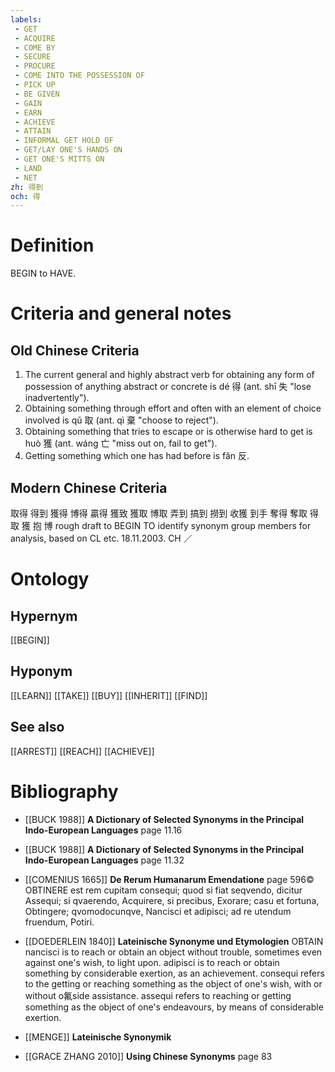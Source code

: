 ```yaml
---
labels: 
 - GET
 - ACQUIRE
 - COME BY
 - SECURE
 - PROCURE
 - COME INTO THE POSSESSION OF
 - PICK UP
 - BE GIVEN
 - GAIN
 - EARN
 - ACHIEVE
 - ATTAIN
 - INFORMAL GET HOLD OF
 - GET/LAY ONE'S HANDS ON
 - GET ONE'S MITTS ON
 - LAND
 - NET
zh: 得到
och: 得
---
```


# Definition
BEGIN to HAVE.
# Criteria and general notes
## Old Chinese Criteria
1. The current general and highly abstract verb for obtaining any form of possession of anything abstract or concrete is dé 得 (ant. shī 失 "lose inadvertently").
2. Obtaining something through effort and often with an element of choice involved is qǔ 取 (ant. qì 棄 "choose to reject").
3. Obtaining something that tries to escape or is otherwise hard to get is huò 獲 (ant. wáng 亡 "miss out on, fail to get").
4. Getting something which one has had before is fǎn 反.
## Modern Chinese Criteria
取得
得到
獲得
博得
贏得
獲致
獲取
博取
弄到
搞到
撈到
收獲
到手
奪得
奪取
得
取
獲
抱
博
rough draft to BEGIN TO identify synonym group members for analysis, based on CL etc. 18.11.2003. CH ／
# Ontology

## Hypernym
[[BEGIN]]
## Hyponym
[[LEARN]]
[[TAKE]]
[[BUY]]
[[INHERIT]]
[[FIND]]
## See also
[[ARREST]]
[[REACH]]
[[ACHIEVE]]
# Bibliography
- [[BUCK 1988]]
**A Dictionary of Selected Synonyms in the Principal Indo-European Languages** page 11.16

- [[BUCK 1988]]
**A Dictionary of Selected Synonyms in the Principal Indo-European Languages** page 11.32

- [[COMENIUS 1665]]
**De Rerum Humanarum Emendatione** page 596©
OBTINERE est rem cupitam consequi; quod si fiat seqvendo, dicitur Assequi; si qvaerendo, Acquirere, si precibus, Exorare; casu et fortuna, Obtingere; qvomodocunqve, Nancisci et adipisci; ad re utendum fruendum, Potiri.
- [[DOEDERLEIN 1840]]
**Lateinische Synonyme und Etymologien** 
OBTAIN
nancisci  is to reach or obtain an object without trouble, sometimes even against one's wish, to light upon.
 adipisci is to reach or obtain something by considerable exertion, as an achievement.
consequi refers to the getting or reaching something  as the object of one's wish, with or without o氟side assistance.
assequi refers to reaching or getting something as the object of one's endeavours, by means of considerable exertion.
- [[MENGE]]
**Lateinische Synonymik** 

- [[GRACE ZHANG 2010]]
**Using Chinese Synonyms** page 83
